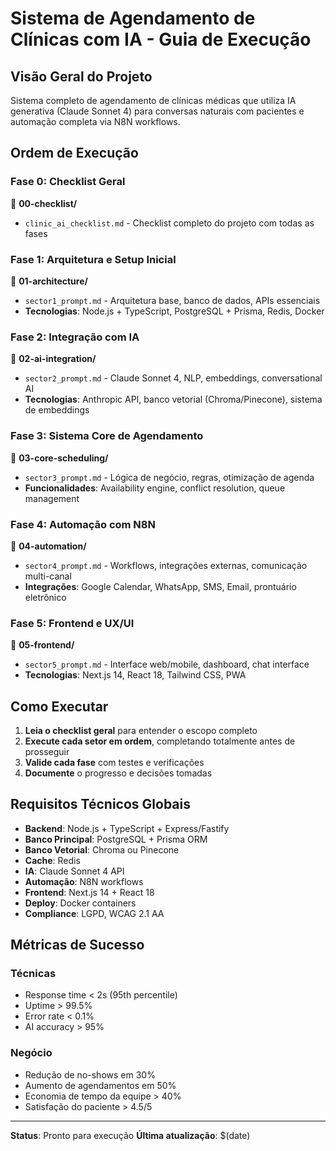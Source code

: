 # Sistema de Agendamento de Clínicas com IA - Guia de Execução

## Visão Geral do Projeto
Sistema completo de agendamento de clínicas médicas que utiliza IA generativa (Claude Sonnet 4) para conversas naturais com pacientes e automação completa via N8N workflows.

## Ordem de Execução

### Fase 0: Checklist Geral
📁 **00-checklist/**
- `clinic_ai_checklist.md` - Checklist completo do projeto com todas as fases

### Fase 1: Arquitetura e Setup Inicial  
📁 **01-architecture/**
- `sector1_prompt.md` - Arquitetura base, banco de dados, APIs essenciais
- **Tecnologias**: Node.js + TypeScript, PostgreSQL + Prisma, Redis, Docker

### Fase 2: Integração com IA
📁 **02-ai-integration/**
- `sector2_prompt.md` - Claude Sonnet 4, NLP, embeddings, conversational AI
- **Tecnologias**: Anthropic API, banco vetorial (Chroma/Pinecone), sistema de embeddings

### Fase 3: Sistema Core de Agendamento
📁 **03-core-scheduling/**
- `sector3_prompt.md` - Lógica de negócio, regras, otimização de agenda
- **Funcionalidades**: Availability engine, conflict resolution, queue management

### Fase 4: Automação com N8N
📁 **04-automation/**
- `sector4_prompt.md` - Workflows, integrações externas, comunicação multi-canal
- **Integrações**: Google Calendar, WhatsApp, SMS, Email, prontuário eletrônico

### Fase 5: Frontend e UX/UI
📁 **05-frontend/**
- `sector5_prompt.md` - Interface web/mobile, dashboard, chat interface
- **Tecnologias**: Next.js 14, React 18, Tailwind CSS, PWA

## Como Executar

1. **Leia o checklist geral** para entender o escopo completo
2. **Execute cada setor em ordem**, completando totalmente antes de prosseguir
3. **Valide cada fase** com testes e verificações
4. **Documente** o progresso e decisões tomadas

## Requisitos Técnicos Globais

- **Backend**: Node.js + TypeScript + Express/Fastify
- **Banco Principal**: PostgreSQL + Prisma ORM  
- **Banco Vetorial**: Chroma ou Pinecone
- **Cache**: Redis
- **IA**: Claude Sonnet 4 API
- **Automação**: N8N workflows
- **Frontend**: Next.js 14 + React 18
- **Deploy**: Docker containers
- **Compliance**: LGPD, WCAG 2.1 AA

## Métricas de Sucesso

### Técnicas
- Response time < 2s (95th percentile)
- Uptime > 99.5%
- Error rate < 0.1%
- AI accuracy > 95%

### Negócio
- Redução de no-shows em 30%
- Aumento de agendamentos em 50%
- Economia de tempo da equipe > 40%
- Satisfação do paciente > 4.5/5

---
**Status**: Pronto para execução
**Última atualização**: $(date)
